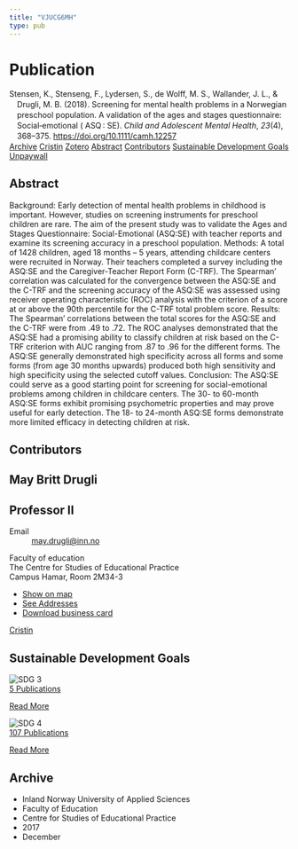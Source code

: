 ```yaml
---
title: "VJUCG6MH"
type: pub
---
```

<h1>Publication</h1>
<article id="csl-bib-container-VJUCG6MH" class="csl-bib-container">
  <div class="csl-bib-body" style="line-height: 1.35; padding-left: 1em; text-indent:-1em;">
  <div class="csl-entry">Stensen, K., Stenseng, F., Lydersen, S., de Wolff, M. S., Wallander, J. L., &amp; Drugli, M. B. (2018). Screening for mental health problems in a Norwegian preschool population. A validation of the ages and stages questionnaire: Social&#x2010;emotional ( ASQ&#x202F;: SE). <i>Child and Adolescent Mental Health</i>, <i>23</i>(4), 368&#x2013;375. <a href="https://doi.org/10.1111/camh.12257">https://doi.org/10.1111/camh.12257</a></div>
</div>
  <div class="csl-bib-buttons">
    <a href="#taxonomy-article-VJUCG6MH" class="csl-bib-button">Archive</a>
    <a href="https://app.cristin.no/results/show.jsf?id=1527460" alt="Cristin URL" class="csl-bib-button">Cristin</a>
    <a href="http://zotero.org/groups/5402882/items/VJUCG6MH" alt="Zotero URL" class="csl-bib-button">Zotero</a>
    <a href="#abstract-article-VJUCG6MH" class="csl-bib-button">Abstract</a>
    <a href="#contributors-article-VJUCG6MH" class="csl-bib-button">Contributors</a>
    <a href="#sdg-article-VJUCG6MH" class="csl-bib-button">Sustainable Development Goals</a>
    <a href="https://doi.org/10.1111/camh.12257" class="csl-bib-button">Unpaywall</a>
  </div>
  <div id="csl-bib-meta-container-VJUCG6MH"></div>
</article>
<div id="csl-bib-meta-VJUCG6MH" class="csl-bib-meta">
  <article id="abstract-article-VJUCG6MH" class="abstract-article">
    <h1>Abstract</h1>
    Background: Early detection of mental health problems in childhood is important. However, studies on screening instruments for preschool children are rare. The aim of the present study was to validate the Ages and Stages Questionnaire: Social-Emotional (ASQ:SE) with teacher reports and examine its screening accuracy in a preschool population. Methods: A total of 1428 children, aged 18 months – 5 years, attending childcare centers were recruited in Norway. Their teachers completed a survey including the ASQ:SE and the Caregiver-Teacher Report Form (C-TRF). The Spearman’ correlation was calculated for the convergence between the ASQ:SE and the C-TRF and the screening accuracy of the ASQ:SE was assessed using receiver operating characteristic (ROC) analysis with the criterion of a score at or above the 90th percentile for the C-TRF total problem score. Results: The Spearman’ correlations between the total scores for the ASQ:SE and the C-TRF were from .49 to .72. The ROC analyses demonstrated that the ASQ:SE had a promising ability to classify children at risk based on the C-TRF criterion with AUC ranging from .87 to .96 for the different forms. The ASQ:SE generally demonstrated high specificity across all forms and some forms (from age 30 months upwards) produced both high sensitivity and high specificity using the selected cutoff values. Conclusion: The ASQ:SE could serve as a good starting point for screening for social-emotional problems among children in childcare centers. The 30- to 60-month ASQ:SE forms exhibit promising psychometric properties and may prove useful for early detection. The 18- to 24-month ASQ:SE forms demonstrate more limited efficacy in detecting children at risk.
  </article>
  <article id="contributors-article-VJUCG6MH" class="contributors-article">
    <h1>Contributors</h1>
    <div class="personas"> <div class="vrtx-hinn-person-card"> <div class="photo"> <i class="lar la-user-circle missing-person"></i> </div> <div class="info"> <hgroup><h1>May Britt Drugli</h1> <h2>Professor II</h2> </hgroup><dl> <dt>Email</dt> <dd> <a href="mailto:may.drugli@inn.no">may.drugli@inn.no</a> </dd> </dl> <p> Faculty of education<br> The Centre for Studies of Educational Practice<br> Campus Hamar, Room 2M34-3 </p> <ul class="vrtx-hinn-links"> <li><a href="https://www.google.com/maps?q=60.79582,11.07304">Show on map</a></li> <li><a href="https://www.inn.no/english/find-an-employee/may-drugli.html#vrtx-hinn-addresses">See Addresses</a></li> <li><a href="https://www.inn.no/english/find-an-employee/may-drugli.html?vrtx=vcf">Download business card</a></li> </ul> </div> </div> <a href="https://app.cristin.no/persons/show.jsf?id=29493" alt="Cristin URL" class="personas-cristin">Cristin</a> </div>
  </article>
  <article id="sdg-article-VJUCG6MH" class="sdg-article">
    <h1>Sustainable Development Goals</h1>
    <div class="sdg-container"><div id="sdg3" class="sdg"> <img src="{{< params subfolder >}}images/sdg/sdg03_en.png" class="image" alt="SDG 3"> <div class="sdg-overlay"> <a href="{{< params subfolder >}}en/archive/?sdg=3#archive" class="sdg-publication-count"><span>5</span> Publications</a> <p><a href="https://sdgs.un.org/goals/goal3" class="sdg-read-more">Read More</a></p> </div> </div> <div id="sdg4" class="sdg"> <img src="{{< params subfolder >}}images/sdg/sdg04_en.png" class="image" alt="SDG 4"> <div class="sdg-overlay"> <a href="{{< params subfolder >}}en/archive/?sdg=4#archive" class="sdg-publication-count"><span>107</span> Publications</a> <p><a href="https://sdgs.un.org/goals/goal4" class="sdg-read-more">Read More</a></p> </div> </div></div>
  </article>
  <article id="taxonomy-article-VJUCG6MH" class="taxonomy-article">
    <h1>Archive</h1>
    <ul>
      <li>Inland Norway University of Applied Sciences</li>
      <li>Faculty of Education</li>
      <li>Centre for Studies of Educational Practice</li>
      <li>2017</li>
      <li>December</li>
    </ul>
  </article>
</div>
